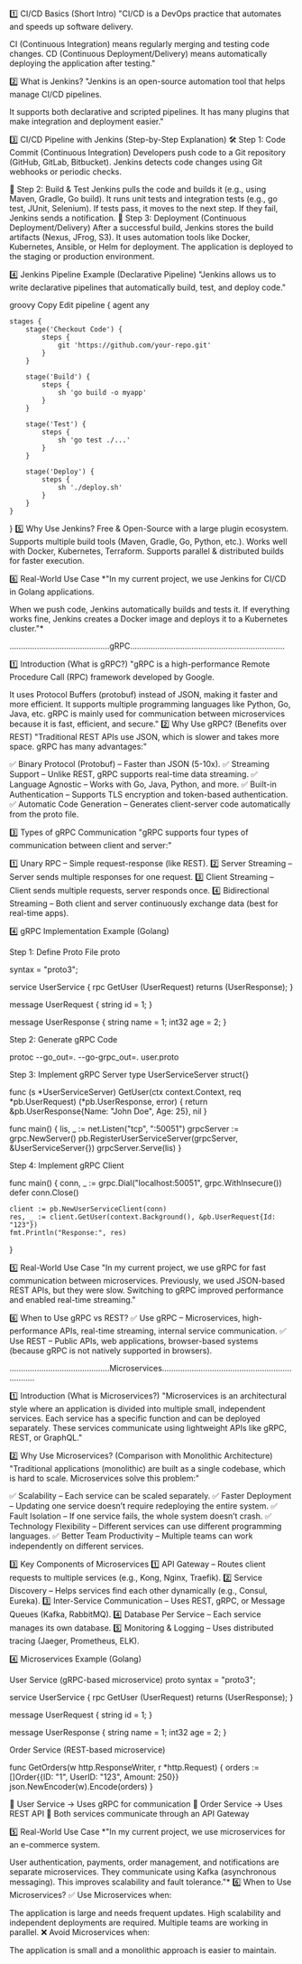 1️⃣ CI/CD Basics (Short Intro)
"CI/CD is a DevOps practice that automates and speeds up software delivery.

CI (Continuous Integration) means regularly merging and testing code changes.
CD (Continuous Deployment/Delivery) means automatically deploying the application after testing."

2️⃣ What is Jenkins?
"Jenkins is an open-source automation tool that helps manage CI/CD pipelines.

It supports both declarative and scripted pipelines.
It has many plugins that make integration and deployment easier."

3️⃣ CI/CD Pipeline with Jenkins (Step-by-Step Explanation)
🛠 Step 1: Code Commit (Continuous Integration)
Developers push code to a Git repository (GitHub, GitLab, Bitbucket).
Jenkins detects code changes using Git webhooks or periodic checks.

🔄 Step 2: Build & Test
Jenkins pulls the code and builds it (e.g., using Maven, Gradle, Go build).
It runs unit tests and integration tests (e.g., go test, JUnit, Selenium).
If tests pass, it moves to the next step. If they fail, Jenkins sends a notification.
🚀 Step 3: Deployment (Continuous Deployment/Delivery)
After a successful build, Jenkins stores the build artifacts (Nexus, JFrog, S3).
It uses automation tools like Docker, Kubernetes, Ansible, or Helm for deployment.
The application is deployed to the staging or production environment.

4️⃣ Jenkins Pipeline Example (Declarative Pipeline)
"Jenkins allows us to write declarative pipelines that automatically build, test, and deploy code."

groovy
Copy
Edit
pipeline {
    agent any

    stages {
        stage('Checkout Code') {
            steps {
                git 'https://github.com/your-repo.git'
            }
        }

        stage('Build') {
            steps {
                sh 'go build -o myapp'
            }
        }

        stage('Test') {
            steps {
                sh 'go test ./...'
            }
        }

        stage('Deploy') {
            steps {
                sh './deploy.sh'
            }
        }
    }
}
5️⃣ Why Use Jenkins?
Free & Open-Source with a large plugin ecosystem.
Supports multiple build tools (Maven, Gradle, Go, Python, etc.).
Works well with Docker, Kubernetes, Terraform.
Supports parallel & distributed builds for faster execution.

6️⃣ Real-World Use Case
*"In my current project, we use Jenkins for CI/CD in Golang applications.

When we push code, Jenkins automatically builds and tests it.
If everything works fine, Jenkins creates a Docker image and deploys it to a Kubernetes cluster."*

............................................gRPC....................................................................


1️⃣ Introduction (What is gRPC?)
"gRPC is a high-performance Remote Procedure Call (RPC) framework developed by Google.

It uses Protocol Buffers (protobuf) instead of JSON, making it faster and more efficient.
It supports multiple programming languages like Python, Go, Java, etc.
gRPC is mainly used for communication between microservices because it is fast, efficient, and secure."
2️⃣ Why Use gRPC? (Benefits over REST)
"Traditional REST APIs use JSON, which is slower and takes more space. gRPC has many advantages:"

✅ Binary Protocol (Protobuf) – Faster than JSON (5-10x).
✅ Streaming Support – Unlike REST, gRPC supports real-time data streaming.
✅ Language Agnostic – Works with Go, Java, Python, and more.
✅ Built-in Authentication – Supports TLS encryption and token-based authentication.
✅ Automatic Code Generation – Generates client-server code automatically from the proto file.

3️⃣ Types of gRPC Communication
"gRPC supports four types of communication between client and server:"

1️⃣ Unary RPC – Simple request-response (like REST).
2️⃣ Server Streaming – Server sends multiple responses for one request.
3️⃣ Client Streaming – Client sends multiple requests, server responds once.
4️⃣ Bidirectional Streaming – Both client and server continuously exchange data (best for real-time apps).

4️⃣ gRPC Implementation Example (Golang)

 Step 1: Define Proto File
proto

syntax = "proto3";

service UserService {
    rpc GetUser (UserRequest) returns (UserResponse);
}

message UserRequest {
    string id = 1;
}

message UserResponse {
    string name = 1;
    int32 age = 2;
}

Step 2: Generate gRPC Code

protoc --go_out=. --go-grpc_out=. user.proto

Step 3: Implement gRPC Server
type UserServiceServer struct{}

func (s *UserServiceServer) GetUser(ctx context.Context, req *pb.UserRequest) (*pb.UserResponse, error) {
    return &pb.UserResponse{Name: "John Doe", Age: 25}, nil
}

func main() {
    lis, _ := net.Listen("tcp", ":50051")
    grpcServer := grpc.NewServer()
    pb.RegisterUserServiceServer(grpcServer, &UserServiceServer{})
    grpcServer.Serve(lis)
}

Step 4: Implement gRPC Client

func main() {
    conn, _ := grpc.Dial("localhost:50051", grpc.WithInsecure())
    defer conn.Close()

    client := pb.NewUserServiceClient(conn)
    res, _ := client.GetUser(context.Background(), &pb.UserRequest{Id: "123"})
    fmt.Println("Response:", res)
}

5️⃣ Real-World Use Case
"In my current project, we use gRPC for fast communication between microservices.
Previously, we used JSON-based REST APIs, but they were slow.
Switching to gRPC improved performance and enabled real-time streaming."

6️⃣ When to Use gRPC vs REST?
✅ Use gRPC – Microservices, high-performance APIs, real-time streaming, internal service communication.
✅ Use REST – Public APIs, web applications, browser-based systems (because gRPC is not natively supported in browsers).

............................................Microservices....................................................................

1️⃣ Introduction (What is Microservices?)
"Microservices is an architectural style where an application is divided into multiple small, independent services.
Each service has a specific function and can be deployed separately.
These services communicate using lightweight APIs like gRPC, REST, or GraphQL."

2️⃣ Why Use Microservices? (Comparison with Monolithic Architecture)
"Traditional applications (monolithic) are built as a single codebase, which is hard to scale. Microservices solve this problem:"

✅ Scalability – Each service can be scaled separately.
✅ Faster Deployment – Updating one service doesn’t require redeploying the entire system.
✅ Fault Isolation – If one service fails, the whole system doesn’t crash.
✅ Technology Flexibility – Different services can use different programming languages.
✅ Better Team Productivity – Multiple teams can work independently on different services.

3️⃣ Key Components of Microservices
1️⃣ API Gateway – Routes client requests to multiple services (e.g., Kong, Nginx, Traefik).
2️⃣ Service Discovery – Helps services find each other dynamically (e.g., Consul, Eureka).
3️⃣ Inter-Service Communication – Uses REST, gRPC, or Message Queues (Kafka, RabbitMQ).
4️⃣ Database Per Service – Each service manages its own database.
5️⃣ Monitoring & Logging – Uses distributed tracing (Jaeger, Prometheus, ELK).

4️⃣ Microservices Example (Golang)

User Service (gRPC-based microservice)
proto
syntax = "proto3";

service UserService {
    rpc GetUser (UserRequest) returns (UserResponse);
}

message UserRequest {
    string id = 1;
}

message UserResponse {
    string name = 1;
    int32 age = 2;
}

Order Service (REST-based microservice)

func GetOrders(w http.ResponseWriter, r *http.Request) {
    orders := []Order{{ID: "1", UserID: "123", Amount: 250}}
    json.NewEncoder(w).Encode(orders)
}

📌 User Service → Uses gRPC for communication
📌 Order Service → Uses REST API
📌 Both services communicate through an API Gateway

5️⃣ Real-World Use Case
*"In my current project, we use microservices for an e-commerce system.

User authentication, payments, order management, and notifications are separate microservices.
They communicate using Kafka (asynchronous messaging).
This improves scalability and fault tolerance."*
6️⃣ When to Use Microservices?
✅ Use Microservices when:

The application is large and needs frequent updates.
High scalability and independent deployments are required.
Multiple teams are working in parallel.
❌ Avoid Microservices when:

The application is small and a monolithic approach is easier to maintain.
